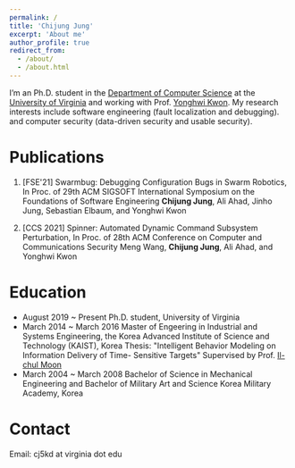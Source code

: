 ```yaml
---
permalink: /
title: 'Chijung Jung'
excerpt: 'About me'
author_profile: true
redirect_from:
  - /about/
  - /about.html
---
```


I’m an Ph.D. student in the [Department of Computer Science](https://engineering.virginia.edu/departments/computer-science) at the [University of Virginia](https://www.virginia.edu/) and working with Prof. [Yonghwi Kwon](https://yonghwi-kwon.github.io/#summary). My research interests include software engineering (fault localization and debugging). and computer security (data-driven security and usable security).

# Publications

1. [FSE'21] Swarmbug: Debugging Configuration Bugs in Swarm Robotics, In Proc. of 29th ACM SIGSOFT International Symposium on the Foundations of Software Engineering
   **Chijung Jung**, Ali Ahad, Jinho Jung, Sebastian Elbaum, and Yonghwi Kwon

1. [CCS 2021] Spinner: Automated Dynamic Command Subsystem Perturbation, In Proc. of 28th ACM Conference on Computer and Communications Security
   Meng Wang, **Chijung Jung**, Ali Ahad, and Yonghwi Kwon

# Education

- August 2019 ~ Present
  Ph.D. student, University of Virginia
- March 2014 ~ March 2016
  Master of Engeering in Industrial and Systems Engineering, the Korea Advanced Institute of Science and Technology (KAIST), Korea
  Thesis: "Intelligent Behavior Modeling on Information Delivery of Time-
  Sensitive Targets"
  Supervised by Prof. [Il-chul Moon](https://aailab.kaist.ac.kr/xe2/members_professor/6749)
- March 2004 ~ March 2008
  Bachelor of Science in Mechanical Engineering and Bachelor of Military Art and Science
  Korea Military Academy, Korea

# Contact

Email: cj5kd at virginia dot edu
